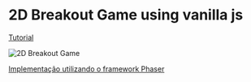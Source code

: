 # 2D Breakout Game using vanilla js

[Tutorial](https://developer.mozilla.org/en-US/docs/Games/Tutorials/2D_Breakout_game_pure_JavaScript)

![2D Breakout Game](https://developer.mozilla.org/en-US/docs/Games/Tutorials/2D_Breakout_game_pure_JavaScript/mdn-breakout-gameplay.png)

[Implementação utilizando o framework Phaser](https://github.com/xrafaelcruz/game-breakout-2d/tree/phaser)
